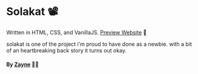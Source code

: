 # Solakat 📽️

Written in HTML, CSS, and VanillaJS.
[Preview Website](https://solakat.netlify.app) 🔗

solakat is one of the project i'm proud to have done as a newbie. with a bit of an heartbreaking back story it turns out okay.
#### By [Zayne](https://github.com/Tijani-zainab) 👧🏾 
